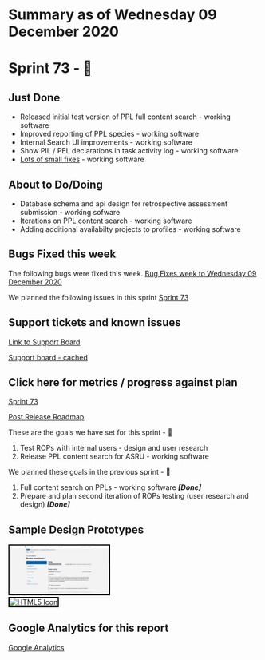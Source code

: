 # Summary as of Wednesday 09 December 2020 

# Sprint 73 - &#x1f98a;

## Just Done
* Released initial test version of PPL full content search - working software
* Improved reporting of PPL species - working software
* Internal Search UI improvements - working software
* Show PIL / PEL declarations in task activity log - working software
* [Lots of small fixes](/graphs/smallfixes0912020.png) - working software

## About to Do/Doing
* Database schema and api design for retrospective assessment submission - working sofware
* Iterations on PPL content search - working software
* Adding additional availabilty projects to profiles - working software

## Bugs Fixed this week
The following bugs were fixed this week.
[Bug Fixes week to Wednesday 09 December 2020](graphs/bugs09122020.png)

We planned the following issues in this sprint 
[Sprint 73](graphs/sprint09122020.png)

## Support tickets and known issues
[Link to Support Board](https://collaboration.homeoffice.gov.uk/jira/secure/RapidBoard.jspa?rapidView=1717&selectedIssue=ASSB-253)

[Support board - cached](graphs/supportBoard09122020.png)

## Click here for metrics / progress against plan
[Sprint 73](graphs/progress09122020.png)

[Post Release Roadmap](graphs/roadmap09122020.png)

These are the goals we have set for this sprint - &#x1f98a;
1. Test ROPs with internal users - design and user research 
2. Release PPL content search for ASRU - working software

We planned these goals in the previous sprint - &#128024;
1. Full content search on PPLs - working software ***[Done]***
2. Prepare and plan second iteration of ROPs testing (user research and design) ***[Done]***

## Sample Design Prototypes
<a href="graphs/proto1_09122020.png"><img src="graphs/proto1_09122020.png" alt="HTML5 Icon" width="200" style="border:2px solid black"></a>
<br>
<a href="graphs/proto2_09122020.png"><img src="graphs/proto2_09122020.png" alt="HTML5 Icon" width="200" style="border:2px solid black"></a>
<br>


## Google Analytics for this report
[Google Analytics](graphs/GA09122020.png)

